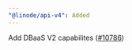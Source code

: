```yaml
---
"@linode/api-v4": Added
---
```


Add DBaaS V2 capabilites ([#10786](https://github.com/linode/manager/pull/10786))
